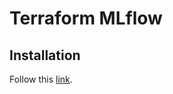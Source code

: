 # Terraform MLflow

## Installation
Follow this [link](https://developer.hashicorp.com/terraform/tutorials/gcp-get-started/install-cli#install-terraform).